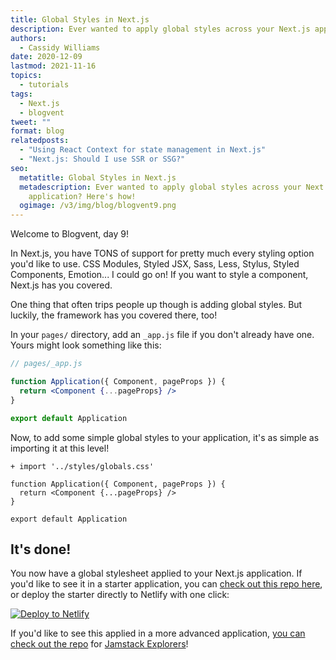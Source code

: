 ```yaml
---
title: Global Styles in Next.js
description: Ever wanted to apply global styles across your Next.js application? Here's how!
authors:
  - Cassidy Williams
date: 2020-12-09
lastmod: 2021-11-16
topics:
  - tutorials
tags:
  - Next.js
  - blogvent
tweet: ""
format: blog
relatedposts:
  - "Using React Context for state management in Next.js"
  - "Next.js: Should I use SSR or SSG?"
seo:
  metatitle: Global Styles in Next.js
  metadescription: Ever wanted to apply global styles across your Next.js
    application? Here's how!
  ogimage: /v3/img/blog/blogvent9.png
---
```

Welcome to Blogvent, day 9!

In Next.js, you have TONS of support for pretty much every styling option you'd like to use. CSS Modules, Styled JSX, Sass, Less, Stylus, Styled Components, Emotion... I could go on! If you want to style a component, Next.js has you covered.

One thing that often trips people up though is adding global styles. But luckily, the framework has you covered there, too!

In your `pages/` directory, add an `_app.js` file if you don't already have one. Yours might look something like this:

```jsx
// pages/_app.js

function Application({ Component, pageProps }) {
  return <Component {...pageProps} />
}

export default Application
```

Now, to add some simple global styles to your application, it's as simple as importing it at this level!

```diff-jsx
+ import '../styles/globals.css'

function Application({ Component, pageProps }) {
  return <Component {...pageProps} />
}

export default Application
```

## It's done!
You now have a global stylesheet applied to your Next.js application. If you'd like to see it in a starter application, you can [check out this repo here](https://github.com/netlify-templates/next-netlify-starter), or deploy the starter directly to Netlify with one click:

[![Deploy to Netlify](https://www.netlify.com/img/deploy/button.svg)](https://app.netlify.com/start/deploy?repository=https://github.com/netlify-templates/next-netlify-starter&utm_source=blog&utm_medium=nextstartertyling-cs&utm_campaign=devex)

If you'd like to see this applied in a more advanced application, [you can check out the repo](https://github.com/netlify/explorers/blob/main/src/pages/_app.js#L6-L8) for [Jamstack Explorers](https://explorers.netlify.com/?utm_source=blog&utm_medium=explorers-cs&utm_campaign=devex)! 
